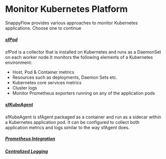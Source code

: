 # Monitor Kubernetes Platform

SnappyFlow provides various approaches to monitor Kubernetes applications. Choose one to continue

##### [sfPod](/docs/sidebar-sf-selfhosted-turbo/Integrations/kubernetes/kubernetes_monitoring_with_sfPod)

sfPod is a collector that is installed on Kubernetes and runs as a DaemonSet on each worker node.It monitors the following elements of a Kubernetes environment: 

- Host, Pod & Container metrics
- Resources such as deployments, Daemon Sets etc.
- Kubernetes core services metrics
- Cluster logs
- Monitor Prometheus exporters running on any of the application pods

##### [sfKubeAgent](/docs/sidebar-sf-selfhosted-turbo/Integrations/kubernetes/sfkubeagent_installation)

sfKubeAgent is sfAgent packaged as a container and run as a sidecar within a Kubernetes application pod. It can be configured to collect both application metrics and logs similar to the way sfAgent does.

##### [Prometheus Integration](/docs/sidebar-sf-selfhosted-turbo/Integrations/kubernetes/prometheus_exporter)



##### [Centralized Logging](/docs/sidebar-sf-selfhosted-turbo/Integrations/kubernetes/centralized_logging_of_application_pod_logs)

